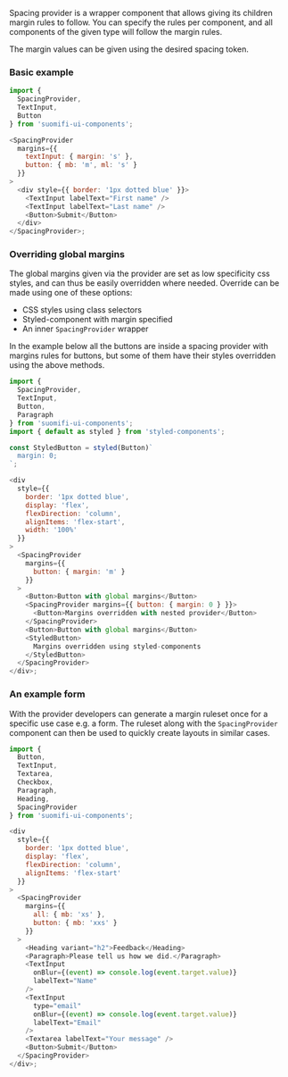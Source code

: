 Spacing provider is a wrapper component that allows giving its children margin rules to follow. You can specify the rules per component, and all components of the given type will follow the margin rules.

The margin values can be given using the desired spacing token.

### Basic example

```js
import {
  SpacingProvider,
  TextInput,
  Button
} from 'suomifi-ui-components';

<SpacingProvider
  margins={{
    textInput: { margin: 's' },
    button: { mb: 'm', ml: 's' }
  }}
>
  <div style={{ border: '1px dotted blue' }}>
    <TextInput labelText="First name" />
    <TextInput labelText="Last name" />
    <Button>Submit</Button>
  </div>
</SpacingProvider>;
```

### Overriding global margins

The global margins given via the provider are set as low specificity css styles, and can thus be easily overridden where needed. Override can be made using one of these options:

- CSS styles using class selectors
- Styled-component with margin specified
- An inner `SpacingProvider` wrapper

In the example below all the buttons are inside a spacing provider with margins rules for buttons, but some of them have their styles overridden using the above methods.

```js
import {
  SpacingProvider,
  TextInput,
  Button,
  Paragraph
} from 'suomifi-ui-components';
import { default as styled } from 'styled-components';

const StyledButton = styled(Button)`
  margin: 0;
`;

<div
  style={{
    border: '1px dotted blue',
    display: 'flex',
    flexDirection: 'column',
    alignItems: 'flex-start',
    width: '100%'
  }}
>
  <SpacingProvider
    margins={{
      button: { margin: 'm' }
    }}
  >
    <Button>Button with global margins</Button>
    <SpacingProvider margins={{ button: { margin: 0 } }}>
      <Button>Margins overridden with nested provider</Button>
    </SpacingProvider>
    <Button>Button with global margins</Button>
    <StyledButton>
      Margins overridden using styled-components
    </StyledButton>
  </SpacingProvider>
</div>;
```

### An example form

With the provider developers can generate a margin ruleset once for a specific use case e.g. a form. The ruleset along with the `SpacingProvider` component can then be used to quickly create layouts in similar cases.

```js
import {
  Button,
  TextInput,
  Textarea,
  Checkbox,
  Paragraph,
  Heading,
  SpacingProvider
} from 'suomifi-ui-components';

<div
  style={{
    border: '1px dotted blue',
    display: 'flex',
    flexDirection: 'column',
    alignItems: 'flex-start'
  }}
>
  <SpacingProvider
    margins={{
      all: { mb: 'xs' },
      button: { mb: 'xxs' }
    }}
  >
    <Heading variant="h2">Feedback</Heading>
    <Paragraph>Please tell us how we did.</Paragraph>
    <TextInput
      onBlur={(event) => console.log(event.target.value)}
      labelText="Name"
    />
    <TextInput
      type="email"
      onBlur={(event) => console.log(event.target.value)}
      labelText="Email"
    />
    <Textarea labelText="Your message" />
    <Button>Submit</Button>
  </SpacingProvider>
</div>;
```
